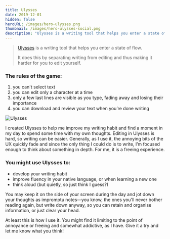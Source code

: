 ```yaml
---
title: Ulysses
date: 2019-12-01
hidden: false
heroURL: /images/hero-ulysses.png
thumbnail: /images/hero-ulysses-social.png
description: "Ulysses is a writing tool that helps you enter a state of flow."
---
```


> <a href="https://ulysses.sonnet.io" target="_blank">Ulysses</a> is a writing tool that helps you enter a state of flow. 
> 
> It does this by separating writing from editing and thus making it harder for you to edit yourself.

### The rules of the game:

1. you can't select text
2. you can edit only a character at a time
3. only a few last lines are visible as you type, fading away and losing their importance
4. you can download and review your text when you’re done writing

![Ulysses](/images/ulysses-fox.png)

I created Ulysses to help me improve my writing habit and find a moment in my day to spend some time with my own thoughts. Editing in Ulysses is hard, so writing can be easier. Generally, as I use it, the annoying bits of the UX quickly fade and since the only thing I could do is to write, I’m focused enough to think about something in depth. For me, it is a freeing experience.

### You might use Ulysses to:

- develop your writing habit
- improve fluency in your native language, or when learning a new one
- think aloud (but quietly, so just think I guess?)

You may keep it on the side of your screen during the day and jot down your thoughts as impromptu notes—you know, the ones you'll never bother reading again, but write down anyway, so you can retain and organise information, or just clear your head.

At least this is how I use it. You might find it limiting to the point of annoyance or freeing and somewhat addictive, as I have. Give it a try and let me know what you think!
